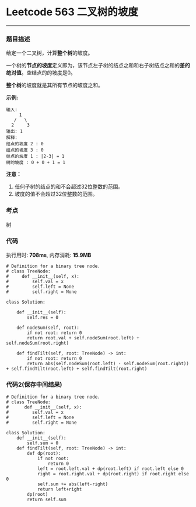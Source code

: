 # Leetcode 563 二叉树的坡度
***
### 题目描述

给定一个二叉树，计算**整个树**的坡度。

一个树的**节点的坡度**定义即为，该节点左子树的结点之和和右子树结点之和的**差的绝对值**。空结点的的坡度是0。

**整个树**的坡度就是其所有节点的坡度之和。


**示例:**

	输入: 
         1
       /   \
      2     3
	输出: 1
	解释: 
	结点的坡度 2 : 0
	结点的坡度 3 : 0
	结点的坡度 1 : |2-3| = 1
	树的坡度 : 0 + 0 + 1 = 1


**注意：**

1. 任何子树的结点的和不会超过32位整数的范围。
2. 坡度的值不会超过32位整数的范围。

### 考点

树


### 代码
执行用时: **708ms**, 内存消耗: **15.9MB**

```
# Definition for a binary tree node.
# class TreeNode:
#     def __init__(self, x):
#         self.val = x
#         self.left = None
#         self.right = None

class Solution:
    
    def __init__(self):
        self.res = 0
        
    def nodeSum(self, root):
        if not root: return 0
        return root.val + self.nodeSum(root.left) + self.nodeSum(root.right)           
    
    def findTilt(self, root: TreeNode) -> int:
        if not root: return 0
        return abs(self.nodeSum(root.left) - self.nodeSum(root.right)) + self.findTilt(root.left) + self.findTilt(root.right)
```

### 代码2(保存中间结果)

```
# Definition for a binary tree node.
# class TreeNode:
#      def __init__(self, x):
#         self.val = x
#         self.left = None
#         self.right = None

class Solution:
    def __init__(self):
        self.sum = 0
    def findTilt(self, root: TreeNode) -> int:
        def dp(root):
            if not root:
                return 0
            left = root.left.val + dp(root.left) if root.left else 0
            right = root.right.val + dp(root.right) if root.right else 0
            self.sum += abs(left-right)
            return left+right
        dp(root)
        return self.sum
```